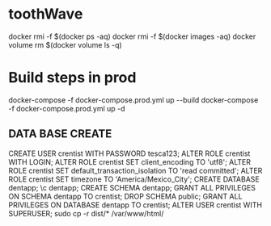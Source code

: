 # toothWave

docker rmi -f $(docker ps -aq)
docker rmi -f $(docker images -aq)
docker volume rm $(docker volume ls -q)

# Build steps in prod

docker-compose -f docker-compose.prod.yml up --build
docker-compose -f docker-compose.prod.yml up -d

## DATA BASE CREATE

CREATE USER crentist WITH PASSWORD tesca123;
ALTER ROLE crentist WITH LOGIN;
ALTER ROLE crentist SET client_encoding TO 'utf8';
ALTER ROLE crentist SET default_transaction_isolation TO 'read committed';
ALTER ROLE crentist SET timezone TO 'America/Mexico_City';
CREATE DATABASE dentapp;
\c dentapp;
CREATE SCHEMA dentapp;
GRANT ALL PRIVILEGES ON SCHEMA dentapp TO crentist;
DROP SCHEMA public;
GRANT ALL PRIVILEGES ON DATABASE dentapp TO crentist;
ALTER USER crentist WITH SUPERUSER;
sudo cp -r dist/\* /var/www/html/
